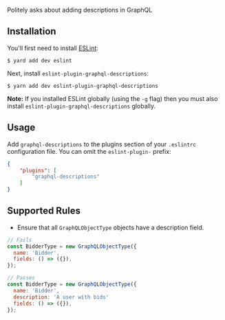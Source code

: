 Politely asks about adding descriptions in GraphQL

## Installation

You'll first need to install [ESLint](http://eslint.org):

```
$ yard add dev eslint
```

Next, install `eslint-plugin-graphql-descriptions`:

```
$ yarn add dev eslint-plugin-graphql-descriptions
```

**Note:** If you installed ESLint globally (using the `-g` flag) then you must also install `eslint-plugin-graphql-descriptions` globally.

## Usage

Add `graphql-descriptions` to the plugins section of your `.eslintrc` configuration file. You can omit the `eslint-plugin-` prefix:

```json
{
    "plugins": [
        "graphql-descriptions"
    ]
}
```

## Supported Rules

* Ensure that all `GraphQLObjectType` objects have a description field.

```js
// Fails
const BidderType = new GraphQLObjectType({
  name: 'Bidder',
  fields: () => ({}),
});

// Passes
const BidderType = new GraphQLObjectType({
  name: 'Bidder',
  description: 'A user with bids'
  fields: () => ({}),
});
```

